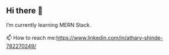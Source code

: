 ## Hi there 👋
I’m currently learning MERN Stack.
<br>
<br>
📫 How to reach me:https://www.linkedin.com/in/atharv-shinde-782270249/
<!--
**atharvs007/atharvs007** is a ✨ _special_ ✨ repository because its `README.md` (this file) appears on your GitHub profile.

Here are some ideas to get you started:

- 🔭 I’m currently working on ...
- 🌱 I’m currently learning ...
- 👯 I’m looking to collaborate on ...
- 🤔 I’m looking for help with ...
- 💬 Ask me about ...
- 📫 How to reach me: ...
- 😄 Pronouns: ...
- ⚡ Fun fact: ...
-->
